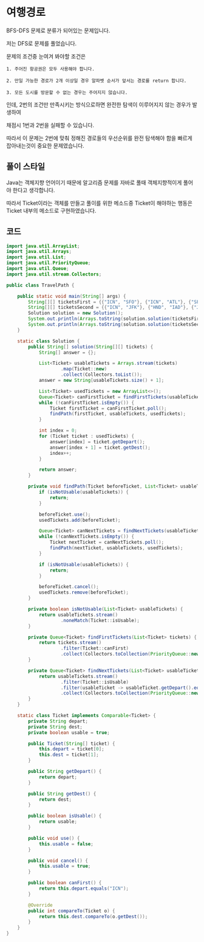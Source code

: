 # 여행경로

<link rel="stylesheet"
href="//cdnjs.cloudflare.com/ajax/libs/highlight.js/9.15.10/styles/default.min.css">

<script src="//cdnjs.cloudflare.com/ajax/libs/highlight.js/9.15.10/highlight.min.js"></script>

BFS-DFS 문제로 분류가 되어있는 문제입니다.

저는 DFS로 문제를 풀었습니다.



문제의 조건중 눈여겨 봐야할 조건은 

`1. 주어진 항공권은 모두 사용해야 합니다.`

`2. 만일 가능한 경로가 2개 이상일 경우 알파벳 순서가 앞서는 경로를 return 합니다.`

`3. 모든 도시를 방문할 수 없는 경우는 주어지지 않습니다.`

인데, 2번의 조건만 만족시키는 방식으로하면 완전한 탐색이 이루어지지 않는 경우가 발생하여

채점시 1번과 2번을 실패할 수 있습니다.



따라서 이 문제는 2번에 맞춰 정해진 경로들의 우선순위를 완전 탐색해야 함을 빠르게 잡아내는것이 중요한 문제였습니다.



## 풀이 스타일

Java는 객체지향 언어이기 때문에 알고리즘 문제를 자바로 풀때 객체지향적이게 풀어야 한다고 생각합니다.

따라서 Ticket이라는 객체를 만들고 풀이를 위한 메소드중 Ticket이 해야하는 행동은 Ticket 내부의 메소드로 구현하였습니다.



## 코드

```java
import java.util.ArrayList;
import java.util.Arrays;
import java.util.List;
import java.util.PriorityQueue;
import java.util.Queue;
import java.util.stream.Collectors;

public class TravelPath {

    public static void main(String[] args) {
        String[][] ticketsFirst = {{"ICN", "SFO"}, {"ICN", "ATL"}, {"SFO", "ATL"}, {"ATL", "ICN"}, {"ATL", "SFO"}};
        String[][] ticketsSecond = {{"ICN", "JFK"}, {"HND", "IAD"}, {"JFK", "HND"}};
        Solution solution = new Solution();
        System.out.println(Arrays.toString(solution.solution(ticketsFirst)));
        System.out.println(Arrays.toString(solution.solution(ticketsSecond)));
    }

    static class Solution {
        public String[] solution(String[][] tickets) {
            String[] answer = {};

            List<Ticket> usableTickets = Arrays.stream(tickets)
                    .map(Ticket::new)
                    .collect(Collectors.toList());
            answer = new String[usableTickets.size() + 1];

            List<Ticket> usedTickets = new ArrayList<>();
            Queue<Ticket> canFirstTicket = findFirstTickets(usableTickets);
            while (!canFirstTicket.isEmpty()) {
                Ticket firstTicket = canFirstTicket.poll();
                findPath(firstTicket, usableTickets, usedTickets);
            }

            int index = 0;
            for (Ticket ticket : usedTickets) {
                answer[index] = ticket.getDepart();
                answer[index + 1] = ticket.getDest();
                index++;
            }

            return answer;
        }

        private void findPath(Ticket beforeTicket, List<Ticket> usableTickets, List<Ticket> usedTickets) {
            if (isNotUsable(usableTickets)) {
                return;
            }

            beforeTicket.use();
            usedTickets.add(beforeTicket);

            Queue<Ticket> canNextTickets = findNextTickets(usableTickets, beforeTicket);
            while (!canNextTickets.isEmpty()) {
                Ticket nextTicket = canNextTickets.poll();
                findPath(nextTicket, usableTickets, usedTickets);
            }

            if (isNotUsable(usableTickets)) {
                return;
            }

            beforeTicket.cancel();
            usedTickets.remove(beforeTicket);
        }

        private boolean isNotUsable(List<Ticket> usableTickets) {
            return usableTickets.stream()
                    .noneMatch(Ticket::isUsable);
        }

        private Queue<Ticket> findFirstTickets(List<Ticket> tickets) {
            return tickets.stream()
                    .filter(Ticket::canFirst)
                    .collect(Collectors.toCollection(PriorityQueue::new));
        }

        private Queue<Ticket> findNextTickets(List<Ticket> usableTickets, Ticket beforeTicket) {
            return usableTickets.stream()
                    .filter(Ticket::isUsable)
                    .filter(usableTicket -> usableTicket.getDepart().equals(beforeTicket.getDest()))
                    .collect(Collectors.toCollection(PriorityQueue::new));
        }
    }

    static class Ticket implements Comparable<Ticket> {
        private String depart;
        private String dest;
        private boolean usable = true;

        public Ticket(String[] ticket) {
            this.depart = ticket[0];
            this.dest = ticket[1];
        }

        public String getDepart() {
            return depart;
        }

        public String getDest() {
            return dest;
        }

        public boolean isUsable() {
            return usable;
        }

        public void use() {
            this.usable = false;
        }

        public void cancel() {
            this.usable = true;
        }

        public boolean canFirst() {
            return this.depart.equals("ICN");
        }

        @Override
        public int compareTo(Ticket o) {
            return this.dest.compareTo(o.getDest());
        }
    }
}

```

